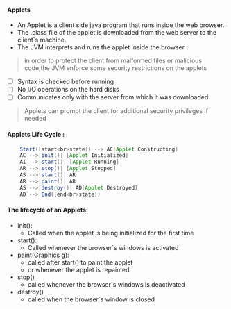 #### Applets 
- An Applet is a client side java program that runs inside the web browser.
- The .class file of the applet is downloaded from the web server to the client`s machine.
- The JVM interprets and runs the applet inside the browser.
> in order to protect the client from malformed files or malicious code,the JVM enforce some security restrictions on the applets
* [ ] Syntax is checked before running
* [ ] No I/O operations on the hard disks
* [ ] Communicates only with the server from which it was downloaded
> Applets can prompt the client for additional security privileges if needed
#### Applets Life Cycle :

```JAVA
    Start([start<br>state]) --> AC[Applet Constructing]
    AC -->|init()| [Applet Initialized]
    AI -->|start()| [Applet Running]
    AR -->|stop()| [Applet Stopped]
    AS -->|start()| AR
    AR -->|paint()| AR
    AS -->|destroy()| AD[Applet Destroyed]
    AD --> End([end<br>state])
```
#### The lifecycle of an Applets:
- init():
  - Called when the applet is being initialized for the first time
- start():
  - Called whenever the browser`s windows is activated
- paint(Graphics g):
  - called after start() to paint the applet
  - or whenever the applet is repainted
- stop()
  - called whenever the browser`s windows is deactivated
- destroy()
  - called when the browser`s window is closed

